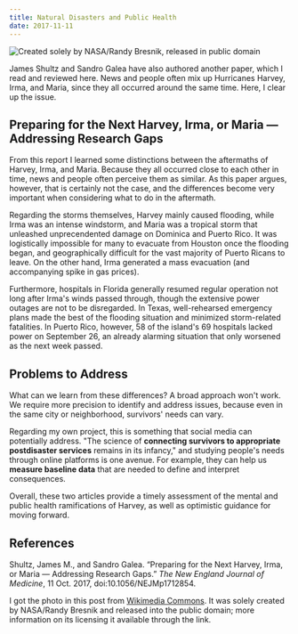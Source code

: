 ```yaml
---
title: Natural Disasters and Public Health
date: 2017-11-11
---
```


![Created solely by NASA/Randy Bresnik, released in public domain]({{'harvey.jpg'|prepend:site.url}})

James Shultz and Sandro Galea have also authored another paper, which I read and reviewed here. News and people often mix up Hurricanes Harvey, Irma, and Maria, since they all occurred around the same time. Here, I clear up the issue.

## Preparing for the Next Harvey, Irma, or Maria — Addressing Research Gaps

From this report I learned some distinctions between the aftermaths of Harvey, Irma, and Maria. Because they all occurred close to each other in time, news and people often perceive them as similar. As this paper argues, however, that is certainly not the case, and the differences become very important when considering what to do in the aftermath.

Regarding the storms themselves, Harvey mainly caused flooding, while Irma was an intense windstorm, and Maria was a tropical storm that unleashed unprecendented damage on Dominica and Puerto Rico. It was logistically impossible for many to evacuate from Houston once the flooding began, and geographically difficult for the vast majority of Puerto Ricans to leave. On the other hand, Irma generated a mass evacuation (and accompanying spike in gas prices).

Furthermore, hospitals in Florida generally resumed regular operation not long after Irma's winds passed through, though the extensive power outages are not to be disregarded. In Texas, well-rehearsed emergency plans made the best of the flooding situation and minimized storm-related fatalities. In Puerto Rico, however, 58 of the island's 69 hospitals lacked power on September 26, an already alarming situation that only worsened as the next week passed.

## Problems to Address

What can we learn from these differences? A broad approach won't work. We require more precision to identify and address issues, because even in the same city or neighborhood, survivors' needs can vary.

Regarding my own project, this is something that social media can potentially address. "The science of **connecting survivors to appropriate postdisaster services** remains in its infancy," and studying people's needs through online platforms is one avenue. For example, they can help us **measure baseline data** that are needed to define and interpret consequences.

Overall, these two articles provide a timely assessment of the mental and public health ramifications of Harvey, as well as optimistic guidance for moving forward.

## References

Shultz, James M., and Sandro Galea. “Preparing for the Next Harvey, Irma, or Maria — Addressing Research Gaps.” *The New England Journal of Medicine*, 11 Oct. 2017, doi:10.1056/NEJMp1712854.

I got the photo in this post from [Wikimedia Commons](https://commons.wikimedia.org/wiki/File:ISS-52_Hurricane_Harvey_(7).jpg). It was solely created by NASA/Randy Bresnik and released into the public domain; more information on its licensing it available through the link.